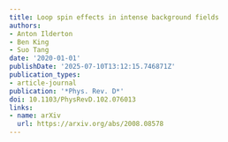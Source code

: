 ```yaml
---
title: Loop spin effects in intense background fields
authors:
- Anton Ilderton
- Ben King
- Suo Tang
date: '2020-01-01'
publishDate: '2025-07-10T13:12:15.746871Z'
publication_types:
- article-journal
publication: '*Phys. Rev. D*'
doi: 10.1103/PhysRevD.102.076013
links:
- name: arXiv
  url: https://arxiv.org/abs/2008.08578
---
```

